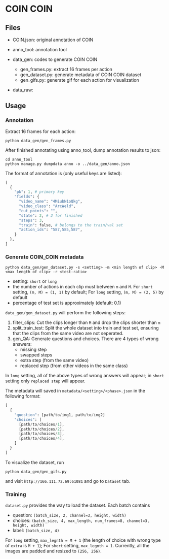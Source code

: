 # COIN COIN

## Files
- COIN.json: original annotation of COIN
- anno_tool: annotation tool
- data_gen: codes to generate COIN COIN
	- gen_frames.py: extract 16 frames per action
	- gen_dataset.py: generate metadata of COIN COIN dataset
	- gen_gifs.py: generate gif for each action for visualization

- data_raw: 

## Usage
### Annotation
Extract 16 frames for each action:
```
python data_gen/gen_frames.py
```

After finished annotating using anno_tool, dump annotation results to json:

```
cd anno_tool
python manage.py dumpdata anno -o ../data_gen/anno.json
```

The format of annotation is (only useful keys are listed): 

```python
[
  {
    "pk": 1, # primary key
    "fields": {
      "video_name": "4MiubN1oQkg",
      "video_class": "ArcWeld",
      "cut_points": "",
      "state": 2, # 2 for finished
      "steps": 3,
      "train": false, # belongs to the train/val set
      "action_ids": "587,585,587",
    }
  },
]
```

### Generate COIN_COIN metadata
```
python data_gen/gen_dataset.py -s <setting> -m <min length of clip> -M <max length of clip> -r <test-ratio>
```

- setting: `short` or `long`
- the number of actions in each clip must between `m` and `M`. For `short` setting, `(m, M) = (1, 1)` by default; For `long` setting, `(m, M) = (2, 5)` by default
- percentage of test set is <test-ratio> approximately (default: 0.1)

`data_gen/gen_dataset.py` will perform the following steps:

1. filter_clips: Cut the clips longer than `M` and drop the clips shorter than `m`
2. split_train_test: Split the whole dataset into train and test set, ensuring that the clips from the same video are not seperated.
3. gen_QA: Generate questions and choices. There are 4 types of wrong answers:
	- missing step
	- swapped steps
	- extra step (from the same video)
	- replaced step (from other videos in the same class)

In `long` setting, all of the above types of wrong answers will appear; in `short` setting only `replaced step` will appear.

The metadata will saved in `metadata/<setting>/<phase>.json` in the following format:

```python
[
  {
    "question": [path/to/img1, path/to/img2]
    "choices": [
      [path/to/choices/1],
      [path/to/choices/2],
      [path/to/choices/3],
      [path/to/choices/4],
    ]
  }
]
```
To visualize the dataset, run
```
python data_gen/gen_gifs.py
```
and visit `http://166.111.72.69:61081` and go to `Dataset` tab.

### Training
`dataset.py` provides the way to load the dataset. Each batch contains 
- question: `(batch_size, 2, channel=3, height, width)`
- choices: `(batch_size, 4, max_length, num_frames=8, channel=3, height, width)`
- label: `(batch_size, 4)`

For `long` setting, `max_legnth = M + 1` (the length of choice with wrong type of `extra` is `M + 1`); For `short` setting, `max_legnth = 1`. Currently, all the images are padded and resized to `(256, 256)`.
